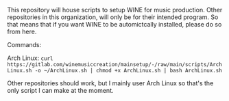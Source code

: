 This repository will house scripts to setup WINE for music production. Other repositories in this organization, will only be for their intended program. So that means that if you want WINE to be automictcally installed, please do so from here. 

Commands:

Arch Linux: 
```curl https://gitlab.com/winemusiccreation/mainsetup/-/raw/main/scripts/ArchLinux.sh -o ~/ArchLinux.sh | chmod +x ArchLinux.sh | bash ArchLinux.sh```

Other repositories should work, but I mainly user Arch Linux so that's the only script I can make at the moment. 